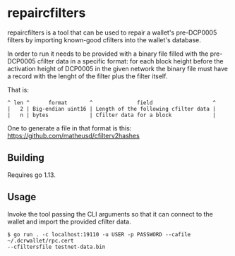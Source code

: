 repaircfilters
==============

repaircfilters is a tool that can be used to repair a wallet's pre-DCP0005
filters by importing known-good cfilters into the wallet's database.

In order to run it needs to be provided with a binary file filled with the
pre-DCP0005 cfilter data in a specific format: for each block height before the
activation height of DCP0005 in the given network the binary file must have a
record with the lenght of the filter plus the filter itself.

That is:

```
^ len ^      format       ^              field                   ^
|   2 | Big-endian uint16 | Length of the following cfilter data |
|   n | bytes             | Cfilter data for a block             |
```

One to generate a file in that format is this:
https://github.com/matheusd/cfilterv2hashes

## Building

Requires go 1.13.

## Usage

Invoke the tool passing the CLI arguments so that it can connect to the wallet
and import the provided cfilter data.

```
$ go run . -c localhost:19110 -u USER -p PASSWORD --cafile ~/.dcrwallet/rpc.cert
--cfiltersfile testnet-data.bin
```

